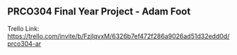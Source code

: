 ## PRCO304 Final Year Project - Adam Foot

Trello Link: https://trello.com/invite/b/FzjlqvxM/6326b7ef472f286a9026ad51d32edd0d/prco304-ar
